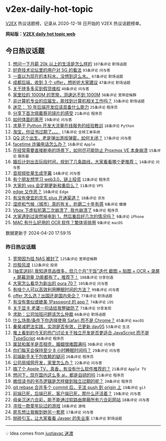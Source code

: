# v2ex-daily-hot-topic

[V2EX](https://www.v2ex.com/) 热议话题榜，记录从 2020-12-18 日开始的 V2EX 热议话题榜单。

**网站版：[V2EX daily hot topic web](https://boojack.github.io/v2ex-daily-hot-topic-web/)**

## 今日热议话题

<!-- TODAY BEGIN -->

1. [想问一下月薪 20k 以上的生活是怎么样的](https://www.v2ex.com/t/1034170) `107条评论` `职场话题`
1. [好奇技术论坛里的用户对 5G 的看法](https://www.v2ex.com/t/1034111) `93条评论` `问与答`
1. [一直以为现在的本科水，没想到这么水。](https://www.v2ex.com/t/1034211) `67条评论` `职场话题`
1. [成都后端，收到 3 个 offer，想听听大家建议](https://www.v2ex.com/t/1034121) `47条评论` `职场话题`
1. [关于拼多多买到假货维权](https://www.v2ex.com/t/1034147) `40条评论` `问与答`
1. [家里拉的 1000M 的宽带，测速达不到 1000M](https://www.v2ex.com/t/1034243) `38条评论` `宽带症候群`
1. [非计算机专业的应届生，能找到计算机相关工作吗？](https://www.v2ex.com/t/1034169) `33条评论` `职场话题`
1. [迷茫： 10 年后端开发应该具备什么能力](https://www.v2ex.com/t/1034113) `25条评论` `程序员`
1. [分享下首次佩戴蔡司镜片的感受](https://www.v2ex.com/t/1034172) `21条评论` `程序员`
1. [如何体面的离开](https://www.v2ex.com/t/1034144) `19条评论` `问与答`
1. [求基于 Python 开发大流量在线服务的经验教训](https://www.v2ex.com/t/1034197) `18条评论` `Python`
1. [淘宝，你证书过期了。。。](https://www.v2ex.com/t/1034182) `17条评论` `全球工单系统`
1. [QQ 这个出生，老是弹出游戏弹窗，如何关闭？](https://www.v2ex.com/t/1034181) `17条评论` `问与答`
1. [facetime 诈骗电话怎么办？](https://www.v2ex.com/t/1034238) `16条评论` `Apple`
1. [在经常需要直接断电的场景下，如何尽可能防止 Proxmox VE 本身崩溃](https://www.v2ex.com/t/1034123) `15条评论` `服务器`
1. [婚后计划出去玩段时间，规划了几条路线，大家看看哪个更推荐；](https://www.v2ex.com/t/1034215) `14条评论` `问与答`
1. [音视频批量生成字幕](https://www.v2ex.com/t/1034131) `14条评论` `问与答`
1. [有个朋友想学习 web3.0，链上投资](https://www.v2ex.com/t/1034103) `12条评论` `程序员`
1. [大家的 vps 会定期更新和重启么？](https://www.v2ex.com/t/1034222) `11条评论` `VPS`
1. [edge 又作恶？](https://www.v2ex.com/t/1034274) `10条评论` `Edge`
1. [有没有便宜的京东 plus 开通渠道？](https://www.v2ex.com/t/1034252) `10条评论` `京东`
1. [湿疹和气候（城市）真的有关，折磨二十年有感](https://www.v2ex.com/t/1034259) `9条评论` `健康`
1. [Vbox 下虚拟机第二次崩溃了, 我也崩溃了](https://www.v2ex.com/t/1034217) `9条评论` `程序员`
1. [大家遇到过突然掉电到 1，然后重启好几次的情况吗？](https://www.v2ex.com/t/1034191) `9条评论` `iPhone`
1. [MAC 有什么好用的 OCR 软件？繁体竖排用](https://www.v2ex.com/t/1034152) `9条评论` `macOS`

数据更新于 2024-04-20 17:59:15

<!-- TODAY END -->

### 昨日热议话题

<!-- YESTERDAY BEGIN -->

1. [宽带因为挂 NAS 被封了](https://www.v2ex.com/t/1033800) `125条评论` `宽带症候群`
1. [炒股风波](https://www.v2ex.com/t/1033945) `112条评论` `投资`
1. [[抽奖送码] 我知道竞品很多，但几个月"干饭"迭代 截图 + 贴图 + OCR + 录屏 + 屏幕测量 功能都有了，推荐下！](https://www.v2ex.com/t/1033803) `108条评论` `分享创造`
1. [大家怎么看华为新出的 pura 70？](https://www.v2ex.com/t/1033931) `105条评论` `问与答`
1. [有啥个人可以高效利用睡眠时间的方法？](https://www.v2ex.com/t/1033796) `99条评论` `问与答`
1. [offer 怎么选？出国还是国内央企？](https://www.v2ex.com/t/1033840) `77条评论` `职场话题`
1. [有没有类似或媲美 1Password 的 app？](https://www.v2ex.com/t/1033795) `74条评论` `iOS`
1. [关于显卡 老婆一句话给我整破防了](https://www.v2ex.com/t/1033919) `73条评论` `分享发现`
1. [求助：公司加班问题该怎么仲裁](https://www.v2ex.com/t/1033844) `66条评论` `职场话题`
1. [什么场景/条件下你选择使用 Safari 而不是 Chrome？](https://www.v2ex.com/t/1033954) `65条评论` `macOS`
1. [秦昊减肥法实践，实测是否有效，已更新 day05](https://www.v2ex.com/t/1033859) `53条评论` `生活`
1. [推上看到的今天的热门讨论关于独立开发是否更适合 JavaScript 而不是 TypeScript](https://www.v2ex.com/t/1034071) `46条评论` `程序员`
1. [属鼠和属羊是否相克，婚姻很难圆满吗](https://www.v2ex.com/t/1033951) `30条评论` `问与答`
1. [你们每天会保持至少 8 小时睡眠时间吗？](https://www.v2ex.com/t/1033935) `29条评论` `问与答`
1. [前端新手关于包依赖的疑问](https://www.v2ex.com/t/1033992) `26条评论` `程序员`
1. [公司局域网开发，家里怎么办？](https://www.v2ex.com/t/1033882) `22条评论` `问与答`
1. [搞了个 Apple TV，真香，有没有什么软件推荐的？](https://www.v2ex.com/t/1033947) `21条评论` `Apple TV`
1. [想问下，现在国内这么多 ai，都是自研的吗](https://www.v2ex.com/t/1033939) `21条评论` `程序员`
1. [微信读书的书币逻辑是怎样做到独立过期的呢？](https://www.v2ex.com/t/1033839) `20条评论` `程序员`
1. [git rebase 合并多个 commit 后，无法 push 到 origin 上](https://www.v2ex.com/t/1033881) `19条评论` `git`
1. [前端已死，后端已死，客户端已死，那什么还活着？](https://www.v2ex.com/t/1033851) `19条评论` `问与答`
1. [母亲沉迷六合彩，能不能通过软路由屏蔽所有六合彩网站](https://www.v2ex.com/t/1033984) `18条评论` `问与答`
1. [寻找一款童年玩过的游戏](https://www.v2ex.com/t/1033921) `18条评论` `游戏`
1. [房东想让我搬到她另一套房](https://www.v2ex.com/t/1033866) `17条评论` `问与答`
1. [抛砖引玉，让大家看看 Javaer 的失业率](https://www.v2ex.com/t/1033802) `17条评论` `职场话题`

<!-- YESTERDAY END -->

---

💡 Idea comes from [justjavac 迷渡](https://github.com/justjavac/)
